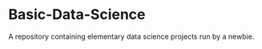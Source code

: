 Basic-Data-Science
==================

A repository containing elementary data science projects run by a newbie.
